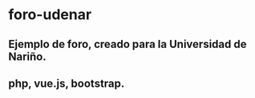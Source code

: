 # foro-udenar

## Ejemplo de foro, creado para la Universidad de Nariño.


## php, vue.js, bootstrap.
